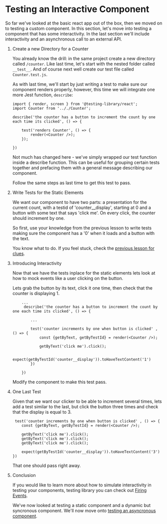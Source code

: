 # Testing an Interactive Component

So far we've looked at the basic react app out of the box, then we moved on to testing a custom component. In this section, let's move into testing a component that has some interactivity. In the last section we'll include interactivity and an asynchronous call to an external API. 

1. Create a new Directory for a Counter

    You already know the drill: in the same project create a new directory called `/counter`. Like last time, let's start with the nested folder called `__test__`. And of course next well create our test file called `Counter.test.js`. 

    As with last time, we'll start by just writing a test to make sure our component renders properly, however, this time we will integrate one more Jest function, `describe`:

    ```
    import { render, screen } from '@testing-library/react';
    import Counter from '.././Counter';
    
    describe('the counter has a button to increment the count by one each time its clicked', () => {

        test('renders Counter', () => {
            render(<Counter />);
        });

    })

    ```
    Not much has changed here - we've simply wrapped our test function inside a describe function. This can be useful for grouping certain tests together and prefacing them with a general message describing our component. 

    Follow the same steps as last time to get this test to pass. 

2. Write Tests for the Static Elements

    We want our component to have two parts: a presentation for the current count, with a testid of 'counter__display', starting at 0 and a button with some text that says 'click me'. On every click, the counter should increment by one. 

    So first, use your knowledge from the previous lesson to write tests making sure the component has a '0' when it loads and a button with the text. 

    You know what to do. If you feel stuck, check the [previous lesson for clues](https://github.com/werner33/AdvancedBasicsForWeb/blob/main/TDDWithTestingLibrary.md). 

3. Introducing Interactivity

    Now that we have the tests inplace for the static elements lets look at how to mock events like a user clicking on the button. 

    Lets grab the button by its text, click it one time, then check that the counter is displaying 1.

    ```
        ...
         describe('the counter has a button to increment the count by one each time its clicked', () => {

            ...

            test('counter increments by one when button is clicked' , () => {
                const {getByText, getByTestId} = render(<Counter />);

                getByText('click me').click();

                expect(getByTestId('counter__display')).toHaveTextContent('1')
            })

        })
    ```

    Modify the component to make this test pass. 

4. One Last Test

    Given that we want our clicker to be able to increment several times, lets add a test similar to the last, but click the button three times and check that the display is equal to 3. 

    ```
     test('counter increments by one when button is clicked' , () => {
        const {getByText, getByTestId} = render(<Counter />);

        getByText('click me').click();
        getByText('click me').click();
        getByText('click me').click();

        expect(getByTestId('counter__display')).toHaveTextContent('3')
    })
    ```

    That one should pass right away. 

5. Conclusion 

    If you would like to learn more about how to simulate interactivity in testing your components, testing library you can check out [Firing Events](https://testing-library.com/docs/dom-testing-library/api-events/).

    We've now looked at testing a static component and a dynamic but syncronous component. We'll now move onto [testing an asyncronous component](). 
